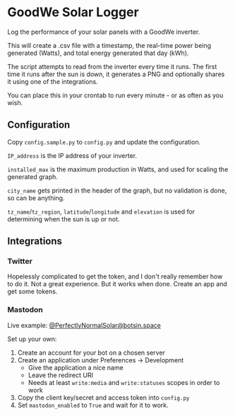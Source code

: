 # GoodWe Solar Logger

Log the performance of your solar panels with a GoodWe inverter.

This will create a .csv file with a timestamp, the real-time power being generated (Watts), and total energy generated that day (kWh).

The script attempts to read from the inverter every time it runs. The first time it runs after the sun is down, it generates a PNG and optionally shares it using one of the integrations.

You can place this in your crontab to run every minute - or as often as you wish.

## Configuration

Copy `config.sample.py` to `config.py` and update the configuration.

`IP_address` is the IP address of your inverter.

`installed_max` is the maximum production in Watts, and used for scaling the generated graph.

`city_name` gets printed in the header of the graph, but no validation is done, so can be anything.

`tz_name`/`tz_region`, `latitude`/`longitude` and `elevation` is used for determining when the sun is up or not.

## Integrations

### Twitter

Hopelessly complicated to get the token, and I don't really remember how to do it. Not a great experience. But it works when done. Create an app and get some tokens.

### Mastodon

Live example: [@PerfectlyNormalSolar@botsin.space](https://botsin.space/@PerfectlyNormalSolar)

Set up your own:

1. Create an account for your bot on a chosen server
2. Create an application under Preferences -> Development
    * Give the application a nice name
    * Leave the redirect URI
    * Needs at least `write:media` and `write:statuses` scopes in order to work
3. Copy the client key/secret and access token into `config.py`
4. Set `mastodon_enabled` to `True` and wait for it to work.
